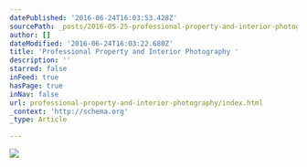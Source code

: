```yaml
---
datePublished: '2016-06-24T16:03:53.428Z'
sourcePath: _posts/2016-05-25-professional-property-and-interior-photography.md
author: []
dateModified: '2016-06-24T16:03:22.680Z'
title: 'Professional Property and Interior Photography '
description: ''
starred: false
inFeed: true
hasPage: true
inNav: false
url: professional-property-and-interior-photography/index.html
_context: 'http://schema.org'
_type: Article

---
```

![](https://s3-us-west-2.amazonaws.com/the-grid-img/p/1a314f11be5a143a5bae684892ae0200527e6ffc.jpg)
